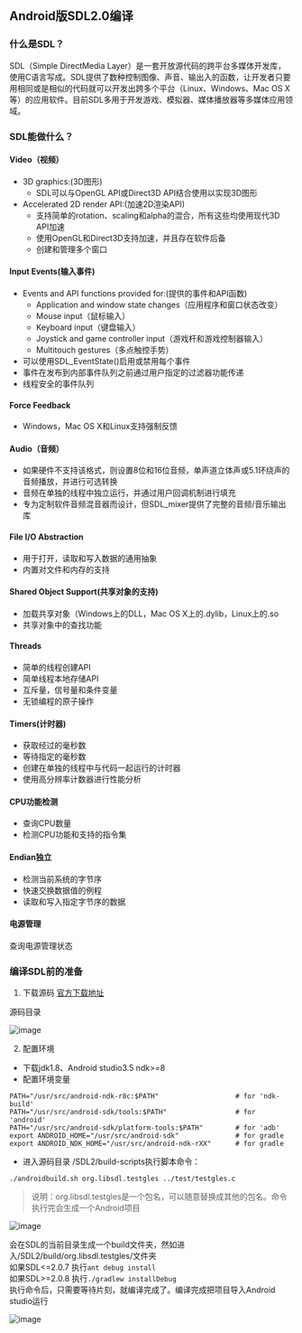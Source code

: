 ## Android版SDL2.0编译

### 什么是SDL？
SDL（Simple DirectMedia Layer）是一套开放源代码的跨平台多媒体开发库，使用C语言写成。SDL提供了数种控制图像、声音、输出入的函数，让开发者只要用相同或是相似的代码就可以开发出跨多个平台（Linux、Windows、Mac OS X等）的应用软件。目前SDL多用于开发游戏、模拟器、媒体播放器等多媒体应用领域。
### SDL能做什么？
#### Video（视频）
- 3D graphics:(3D图形)
    - SDL可以与OpenGL API或Direct3D API结合使用以实现3D图形 
- Accelerated 2D render API:(加速2D渲染API)
    - 支持简单的rotation、scaling和alpha的混合，所有这些均使用现代3D API加速
    - 使用OpenGL和Direct3D支持加速，并且存在软件后备
    - 创建和管理多个窗口
#### Input Events(输入事件)
- Events and API functions provided for:(提供的事件和API函数)
    - Application and window state changes（应用程序和窗口状态改变）
    - Mouse input（鼠标输入）
    - Keyboard input（键盘输入）
    - Joystick and game controller input（游戏杆和游戏控制器输入）
    - Multitouch gestures（多点触控手势）
- 可以使用SDL_EventState()启用或禁用每个事件
- 事件在发布到内部事件队列之前通过用户指定的过滤器功能传递
- 线程安全的事件队列
#### Force Feedback
- Windows，Mac OS X和Linux支持强制反馈
#### Audio（音频）
- 如果硬件不支持该格式，则设置8位和16位音频，单声道立体声或5.1环绕声的音频播放，并进行可选转换
- 音频在单独的线程中独立运行，并通过用户回调机制进行填充
- 专为定制软件音频混音器而设计，但SDL_mixer提供了完整的音频/音乐输出库
#### File I/O Abstraction
- 用于打开，读取和写入数据的通用抽象
- 内置对文件和内存的支持
#### Shared Object Support(共享对象的支持)
- 加载共享对象（Windows上的DLL，Mac OS X上的.dylib，Linux上的.so
- 共享对象中的查找功能
#### Threads
- 简单的线程创建API
- 简单线程本地存储API
- 互斥量，信号量和条件变量
- 无锁编程的原子操作
#### Timers(计时器)
- 获取经过的毫秒数
- 等待指定的毫秒数
- 创建在单独的线程中与代码一起运行的计时器
- 使用高分辨率计数器进行性能分析
#### CPU功能检测
- 查询CPU数量
- 检测CPU功能和支持的指令集
#### Endian独立
- 检测当前系统的字节序
- 快速交换数据值的例程
- 读取和写入指定字节序的数据
#### 电源管理
查询电源管理状态
### 编译SDL前的准备
1. 下载源码
[官方下载地址](https://www.libsdl.org/download-2.0.php)

源码目录

![image](https://github.com/bamboolife/SDLStudy/blob/master/img/source_list.png)

2. 配置环境

- 下载jdk1.8、Android studio3.5 ndk>=8 
- 配置环境变量
```
PATH="/usr/src/android-ndk-r8c:$PATH"                   # for 'ndk-build'
PATH="/usr/src/android-sdk/tools:$PATH"                 # for 'android'
PATH="/usr/src/android-sdk/platform-tools:$PATH"        # for 'adb'
export ANDROID_HOME="/usr/src/android-sdk"              # for gradle
export ANDROID_NDK_HOME="/usr/src/android-ndk-rXX"      # for gradle
```
- 进入源码目录 /SDL2/build-scripts执行脚本命令：
```
./androidbuild.sh org.libsdl.testgles ../test/testgles.c
```
>说明：org.libsdl.testgles是一个包名，可以随意替换成其他的包名。命令执行完会生成一个Android项目

![image](https://github.com/bamboolife/SDLStudy/blob/master/img/sdl_project.png)

会在SDL的当前目录生成一个build文件夹，然如进入/SDL2/build/org.libsdl.testgles/文件夹
<br>如果SDL<=2.0.7  执行`ant debug install`
<br>如果SDL>=2.0.8  执行`./gradlew installDebug`
<br>执行命令后，只需要等待片刻，就编译完成了。编译完成把项目导入Android studio运行

![image](https://github.com/bamboolife/SDLStudy/blob/master/img/share_lib.png)

